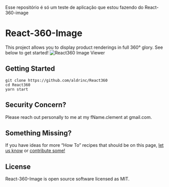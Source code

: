 Esse repositório é só um teste de aplicação que estou fazendo do React-360-image

# React-360-Image

This project allows you to display product renderings in full 360° glory. See below to get started!
![React360 Image Viewer](https://s3.amazonaws.com/assets.aldrinclement.com/React360_v2.gif)

## Getting Started

```
git clone https://github.com/aldrinc/React360
cd React360
yarn start
```

## Security Concern?

Please reach out personally to me at my fName.clement at gmail.com.

## Something Missing?

If you have ideas for more “How To” recipes that should be on this page, [let us know](https://github.com/facebookincubator/create-react-app/issues) or [contribute some!](https://github.com/facebookincubator/create-react-app/edit/master/packages/react-scripts/template/README.md)

## License

React-360-Image is open source software licensed as MIT.
